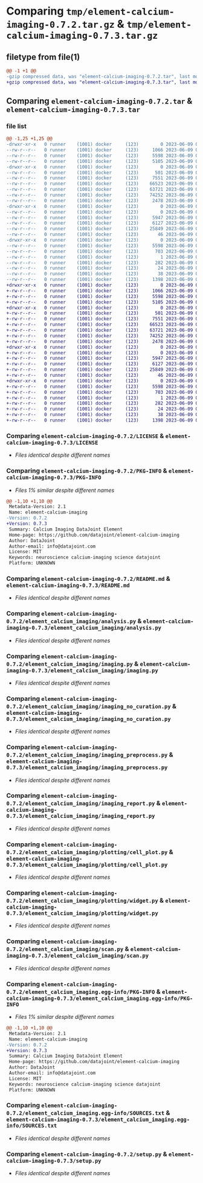 # Comparing `tmp/element-calcium-imaging-0.7.2.tar.gz` & `tmp/element-calcium-imaging-0.7.3.tar.gz`

## filetype from file(1)

```diff
@@ -1 +1 @@
-gzip compressed data, was "element-calcium-imaging-0.7.2.tar", last modified: Fri Jun  9 05:17:35 2023, max compression
+gzip compressed data, was "element-calcium-imaging-0.7.3.tar", last modified: Fri Jun  9 05:30:34 2023, max compression
```

## Comparing `element-calcium-imaging-0.7.2.tar` & `element-calcium-imaging-0.7.3.tar`

### file list

```diff
@@ -1,25 +1,25 @@
-drwxr-xr-x   0 runner    (1001) docker     (123)        0 2023-06-09 05:17:35.696316 element-calcium-imaging-0.7.2/
--rw-r--r--   0 runner    (1001) docker     (123)     1066 2023-06-09 05:17:28.000000 element-calcium-imaging-0.7.2/LICENSE
--rw-r--r--   0 runner    (1001) docker     (123)     5598 2023-06-09 05:17:35.696316 element-calcium-imaging-0.7.2/PKG-INFO
--rw-r--r--   0 runner    (1001) docker     (123)     5105 2023-06-09 05:17:28.000000 element-calcium-imaging-0.7.2/README.md
-drwxr-xr-x   0 runner    (1001) docker     (123)        0 2023-06-09 05:17:35.692316 element-calcium-imaging-0.7.2/element_calcium_imaging/
--rw-r--r--   0 runner    (1001) docker     (123)      501 2023-06-09 05:17:28.000000 element-calcium-imaging-0.7.2/element_calcium_imaging/__init__.py
--rw-r--r--   0 runner    (1001) docker     (123)     7551 2023-06-09 05:17:28.000000 element-calcium-imaging-0.7.2/element_calcium_imaging/analysis.py
--rw-r--r--   0 runner    (1001) docker     (123)    66523 2023-06-09 05:17:28.000000 element-calcium-imaging-0.7.2/element_calcium_imaging/imaging.py
--rw-r--r--   0 runner    (1001) docker     (123)    63721 2023-06-09 05:17:28.000000 element-calcium-imaging-0.7.2/element_calcium_imaging/imaging_no_curation.py
--rw-r--r--   0 runner    (1001) docker     (123)    74252 2023-06-09 05:17:28.000000 element-calcium-imaging-0.7.2/element_calcium_imaging/imaging_preprocess.py
--rw-r--r--   0 runner    (1001) docker     (123)     2478 2023-06-09 05:17:28.000000 element-calcium-imaging-0.7.2/element_calcium_imaging/imaging_report.py
-drwxr-xr-x   0 runner    (1001) docker     (123)        0 2023-06-09 05:17:35.696316 element-calcium-imaging-0.7.2/element_calcium_imaging/plotting/
--rw-r--r--   0 runner    (1001) docker     (123)        0 2023-06-09 05:17:28.000000 element-calcium-imaging-0.7.2/element_calcium_imaging/plotting/__init__.py
--rw-r--r--   0 runner    (1001) docker     (123)     5947 2023-06-09 05:17:28.000000 element-calcium-imaging-0.7.2/element_calcium_imaging/plotting/cell_plot.py
--rw-r--r--   0 runner    (1001) docker     (123)     6127 2023-06-09 05:17:28.000000 element-calcium-imaging-0.7.2/element_calcium_imaging/plotting/widget.py
--rw-r--r--   0 runner    (1001) docker     (123)    25849 2023-06-09 05:17:28.000000 element-calcium-imaging-0.7.2/element_calcium_imaging/scan.py
--rw-r--r--   0 runner    (1001) docker     (123)       46 2023-06-09 05:17:28.000000 element-calcium-imaging-0.7.2/element_calcium_imaging/version.py
-drwxr-xr-x   0 runner    (1001) docker     (123)        0 2023-06-09 05:17:35.692316 element-calcium-imaging-0.7.2/element_calcium_imaging.egg-info/
--rw-r--r--   0 runner    (1001) docker     (123)     5598 2023-06-09 05:17:35.000000 element-calcium-imaging-0.7.2/element_calcium_imaging.egg-info/PKG-INFO
--rw-r--r--   0 runner    (1001) docker     (123)      703 2023-06-09 05:17:35.000000 element-calcium-imaging-0.7.2/element_calcium_imaging.egg-info/SOURCES.txt
--rw-r--r--   0 runner    (1001) docker     (123)        1 2023-06-09 05:17:35.000000 element-calcium-imaging-0.7.2/element_calcium_imaging.egg-info/dependency_links.txt
--rw-r--r--   0 runner    (1001) docker     (123)      282 2023-06-09 05:17:35.000000 element-calcium-imaging-0.7.2/element_calcium_imaging.egg-info/requires.txt
--rw-r--r--   0 runner    (1001) docker     (123)       24 2023-06-09 05:17:35.000000 element-calcium-imaging-0.7.2/element_calcium_imaging.egg-info/top_level.txt
--rw-r--r--   0 runner    (1001) docker     (123)       38 2023-06-09 05:17:35.696316 element-calcium-imaging-0.7.2/setup.cfg
--rw-r--r--   0 runner    (1001) docker     (123)     1398 2023-06-09 05:17:28.000000 element-calcium-imaging-0.7.2/setup.py
+drwxr-xr-x   0 runner    (1001) docker     (123)        0 2023-06-09 05:30:34.661798 element-calcium-imaging-0.7.3/
+-rw-r--r--   0 runner    (1001) docker     (123)     1066 2023-06-09 05:30:27.000000 element-calcium-imaging-0.7.3/LICENSE
+-rw-r--r--   0 runner    (1001) docker     (123)     5598 2023-06-09 05:30:34.661798 element-calcium-imaging-0.7.3/PKG-INFO
+-rw-r--r--   0 runner    (1001) docker     (123)     5105 2023-06-09 05:30:27.000000 element-calcium-imaging-0.7.3/README.md
+drwxr-xr-x   0 runner    (1001) docker     (123)        0 2023-06-09 05:30:34.657798 element-calcium-imaging-0.7.3/element_calcium_imaging/
+-rw-r--r--   0 runner    (1001) docker     (123)      501 2023-06-09 05:30:28.000000 element-calcium-imaging-0.7.3/element_calcium_imaging/__init__.py
+-rw-r--r--   0 runner    (1001) docker     (123)     7551 2023-06-09 05:30:28.000000 element-calcium-imaging-0.7.3/element_calcium_imaging/analysis.py
+-rw-r--r--   0 runner    (1001) docker     (123)    66523 2023-06-09 05:30:28.000000 element-calcium-imaging-0.7.3/element_calcium_imaging/imaging.py
+-rw-r--r--   0 runner    (1001) docker     (123)    63721 2023-06-09 05:30:28.000000 element-calcium-imaging-0.7.3/element_calcium_imaging/imaging_no_curation.py
+-rw-r--r--   0 runner    (1001) docker     (123)    74252 2023-06-09 05:30:28.000000 element-calcium-imaging-0.7.3/element_calcium_imaging/imaging_preprocess.py
+-rw-r--r--   0 runner    (1001) docker     (123)     2478 2023-06-09 05:30:28.000000 element-calcium-imaging-0.7.3/element_calcium_imaging/imaging_report.py
+drwxr-xr-x   0 runner    (1001) docker     (123)        0 2023-06-09 05:30:34.661798 element-calcium-imaging-0.7.3/element_calcium_imaging/plotting/
+-rw-r--r--   0 runner    (1001) docker     (123)        0 2023-06-09 05:30:28.000000 element-calcium-imaging-0.7.3/element_calcium_imaging/plotting/__init__.py
+-rw-r--r--   0 runner    (1001) docker     (123)     5947 2023-06-09 05:30:28.000000 element-calcium-imaging-0.7.3/element_calcium_imaging/plotting/cell_plot.py
+-rw-r--r--   0 runner    (1001) docker     (123)     6127 2023-06-09 05:30:28.000000 element-calcium-imaging-0.7.3/element_calcium_imaging/plotting/widget.py
+-rw-r--r--   0 runner    (1001) docker     (123)    25849 2023-06-09 05:30:28.000000 element-calcium-imaging-0.7.3/element_calcium_imaging/scan.py
+-rw-r--r--   0 runner    (1001) docker     (123)       46 2023-06-09 05:30:28.000000 element-calcium-imaging-0.7.3/element_calcium_imaging/version.py
+drwxr-xr-x   0 runner    (1001) docker     (123)        0 2023-06-09 05:30:34.661798 element-calcium-imaging-0.7.3/element_calcium_imaging.egg-info/
+-rw-r--r--   0 runner    (1001) docker     (123)     5598 2023-06-09 05:30:34.000000 element-calcium-imaging-0.7.3/element_calcium_imaging.egg-info/PKG-INFO
+-rw-r--r--   0 runner    (1001) docker     (123)      703 2023-06-09 05:30:34.000000 element-calcium-imaging-0.7.3/element_calcium_imaging.egg-info/SOURCES.txt
+-rw-r--r--   0 runner    (1001) docker     (123)        1 2023-06-09 05:30:34.000000 element-calcium-imaging-0.7.3/element_calcium_imaging.egg-info/dependency_links.txt
+-rw-r--r--   0 runner    (1001) docker     (123)      282 2023-06-09 05:30:34.000000 element-calcium-imaging-0.7.3/element_calcium_imaging.egg-info/requires.txt
+-rw-r--r--   0 runner    (1001) docker     (123)       24 2023-06-09 05:30:34.000000 element-calcium-imaging-0.7.3/element_calcium_imaging.egg-info/top_level.txt
+-rw-r--r--   0 runner    (1001) docker     (123)       38 2023-06-09 05:30:34.661798 element-calcium-imaging-0.7.3/setup.cfg
+-rw-r--r--   0 runner    (1001) docker     (123)     1398 2023-06-09 05:30:28.000000 element-calcium-imaging-0.7.3/setup.py
```

### Comparing `element-calcium-imaging-0.7.2/LICENSE` & `element-calcium-imaging-0.7.3/LICENSE`

 * *Files identical despite different names*

### Comparing `element-calcium-imaging-0.7.2/PKG-INFO` & `element-calcium-imaging-0.7.3/PKG-INFO`

 * *Files 1% similar despite different names*

```diff
@@ -1,10 +1,10 @@
 Metadata-Version: 2.1
 Name: element-calcium-imaging
-Version: 0.7.2
+Version: 0.7.3
 Summary: Calcium Imaging DataJoint Element
 Home-page: https://github.com/datajoint/element-calcium-imaging
 Author: DataJoint
 Author-email: info@datajoint.com
 License: MIT
 Keywords: neuroscience calcium-imaging science datajoint
 Platform: UNKNOWN
```

### Comparing `element-calcium-imaging-0.7.2/README.md` & `element-calcium-imaging-0.7.3/README.md`

 * *Files identical despite different names*

### Comparing `element-calcium-imaging-0.7.2/element_calcium_imaging/analysis.py` & `element-calcium-imaging-0.7.3/element_calcium_imaging/analysis.py`

 * *Files identical despite different names*

### Comparing `element-calcium-imaging-0.7.2/element_calcium_imaging/imaging.py` & `element-calcium-imaging-0.7.3/element_calcium_imaging/imaging.py`

 * *Files identical despite different names*

### Comparing `element-calcium-imaging-0.7.2/element_calcium_imaging/imaging_no_curation.py` & `element-calcium-imaging-0.7.3/element_calcium_imaging/imaging_no_curation.py`

 * *Files identical despite different names*

### Comparing `element-calcium-imaging-0.7.2/element_calcium_imaging/imaging_preprocess.py` & `element-calcium-imaging-0.7.3/element_calcium_imaging/imaging_preprocess.py`

 * *Files identical despite different names*

### Comparing `element-calcium-imaging-0.7.2/element_calcium_imaging/imaging_report.py` & `element-calcium-imaging-0.7.3/element_calcium_imaging/imaging_report.py`

 * *Files identical despite different names*

### Comparing `element-calcium-imaging-0.7.2/element_calcium_imaging/plotting/cell_plot.py` & `element-calcium-imaging-0.7.3/element_calcium_imaging/plotting/cell_plot.py`

 * *Files identical despite different names*

### Comparing `element-calcium-imaging-0.7.2/element_calcium_imaging/plotting/widget.py` & `element-calcium-imaging-0.7.3/element_calcium_imaging/plotting/widget.py`

 * *Files identical despite different names*

### Comparing `element-calcium-imaging-0.7.2/element_calcium_imaging/scan.py` & `element-calcium-imaging-0.7.3/element_calcium_imaging/scan.py`

 * *Files identical despite different names*

### Comparing `element-calcium-imaging-0.7.2/element_calcium_imaging.egg-info/PKG-INFO` & `element-calcium-imaging-0.7.3/element_calcium_imaging.egg-info/PKG-INFO`

 * *Files 1% similar despite different names*

```diff
@@ -1,10 +1,10 @@
 Metadata-Version: 2.1
 Name: element-calcium-imaging
-Version: 0.7.2
+Version: 0.7.3
 Summary: Calcium Imaging DataJoint Element
 Home-page: https://github.com/datajoint/element-calcium-imaging
 Author: DataJoint
 Author-email: info@datajoint.com
 License: MIT
 Keywords: neuroscience calcium-imaging science datajoint
 Platform: UNKNOWN
```

### Comparing `element-calcium-imaging-0.7.2/element_calcium_imaging.egg-info/SOURCES.txt` & `element-calcium-imaging-0.7.3/element_calcium_imaging.egg-info/SOURCES.txt`

 * *Files identical despite different names*

### Comparing `element-calcium-imaging-0.7.2/setup.py` & `element-calcium-imaging-0.7.3/setup.py`

 * *Files identical despite different names*

